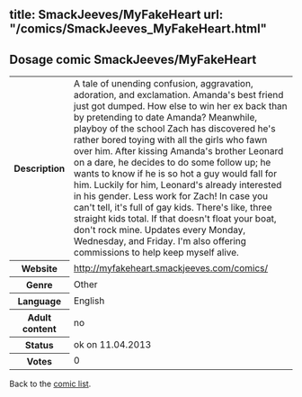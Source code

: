 title: SmackJeeves/MyFakeHeart
url: "/comics/SmackJeeves_MyFakeHeart.html"
---
Dosage comic SmackJeeves/MyFakeHeart
-----------------------------------------

<table class="comicinfo">
<tr>
<th>Description</th><td>A tale of unending confusion, aggravation, adoration, and exclamation. Amanda's best friend just got dumped. How else to win her ex back than by pretending to date Amanda? Meanwhile, playboy of the school Zach has discovered he's rather bored toying with all the girls who fawn over him. After kissing Amanda's brother Leonard on a dare, he decides to do some follow up; he wants to know if he is so hot a guy would fall for him. Luckily for him, Leonard's already interested in his gender. Less work for Zach! In case you can't tell, it's full of gay kids. There's like, three straight kids total. If that doesn't float your boat, don't rock mine. Updates every Monday, Wednesday, and Friday. I'm also offering commissions to help keep myself alive.</td>
</tr>
<tr>
<th>Website</th><td><a href="http://myfakeheart.smackjeeves.com/comics/">http://myfakeheart.smackjeeves.com/comics/</a></td>
</tr>
<tr>
<th>Genre</th><td>Other</td>
</tr>
<tr>
<th>Language</th><td>English</td>
</tr>
<tr>
<th>Adult content</th><td>no</td>
</tr>
<tr>
<th>Status</th><td>ok on 11.04.2013</td>
</tr>
<tr>
<th>Votes</th><td>0</div></td>
</tr>
</table>

Back to the [comic list](../comic-index.html).
